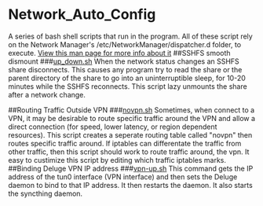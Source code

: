 # Network_Auto_Config
A series of bash shell scripts that run in the program. All of these script rely on the Network Manager's /etc/NetworkManager/dispatcher.d folder, to execute. <a href="http://linux.die.net/man/8/networkmanager">View this man page for more info about it</a>
##SSHFS smooth dismount
###[up_down.sh](up_down.sh)
When the network status changes an SSHFS share disconnects. This causes any program try to read the share or the parent directory of the share to go into an uninterruptible sleep, for 10-20 minutes while the SSHFS reconnects. This script lazy unmounts the share after a network change.

##Routing Traffic Outside VPN
###[novpn.sh](novpn.sh)
Sometimes, when connect to a VPN, it may be desirable to route specific traffic around the VPN and allow a direct connection (for speed, lower latency, or region dependent resources). This script creates a seperate routing table called "novpn" then routes specific traffic around. If iptables can differentate the traffic from other traffic, then this script should work to route traffic around, the vpn. It easy to custimize this script by editing which traffic iptables marks.
##Binding Deluge VPN IP address
###[vpn-up.sh](vpn-up.sh)
This command gets the IP address of the tun0 interface (VPN interface) and then sets the Deluge daemon to bind to that IP address. It then restarts the daemon. It also starts the syncthing daemon.


